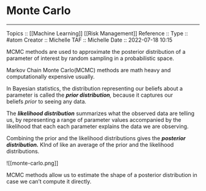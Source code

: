 # Monte Carlo


---
Topics :: [[Machine Learning]]  [[Risk Management]]
Reference ::
Type :: #atom
Creator :: Michelle
TAF :: Michelle
Date :: 2022-07-18 10:15

MCMC methods are used to approximate the posterior distribution of a parameter of interest by random sampling in a probabilistic space.

Markov Chain Monte Carlo(MCMC) methods are math heavy and computationally expensive usually.

In Bayesian statistics, the distribution representing our beliefs about a parameter is called the **_prior distribution_**_,_ because it captures our beliefs _prior_ to seeing any data. 

The **_likelihood distribution_** summarizes what the observed data are telling us, by representing a range of parameter values accompanied by the likelihood that each each parameter explains the data we are observing.

Combining the prior and the likelihood distributions gives the **_posterior distribution._** KInd of like an average of the prior and the likelihood distributions.

![[monte-carlo.png]]


MCMC methods allow us to estimate the shape of a posterior distribution in case we can’t compute it directly.

